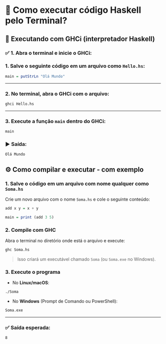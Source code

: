 # 🧮 Como executar código Haskell pelo Terminal?

## 🧪 Executando com GHCi (interpretador Haskell)

### ✅ 1. Abra o terminal e inicie o GHCi:

### 1. Salve o seguinte código em um arquivo como `Hello.hs`:

```haskell
main = putStrLn "Olá Mundo"
```

---

### 2. No terminal, abra o GHCi com o arquivo:

```bash
ghci Hello.hs
```

---

### 3. Execute a função `main` dentro do GHCi:

```haskell
main
```

### ▶️ Saída:

```
Olá Mundo
```


## ⚙️ Como compilar e executar - com exemplo

### 1. Salve o código em um arquivo com nome qualquer como `Soma.hs`

Crie um novo arquivo com o nome `Soma.hs` e cole o seguinte conteúdo:

```haskell
add x y = x + y

main = print (add 3 5)
```

### 2. Compile com GHC

Abra o terminal no diretório onde está o arquivo e execute:

```bash
ghc Soma.hs
```

> Isso criará um executável chamado `Soma` (ou `Soma.exe` no Windows).

### 3. Execute o programa

- No **Linux/macOS**:

```bash
./Soma
```

- No **Windows** (Prompt de Comando ou PowerShell):

```cmd
Soma.exe
```

---

### ✅ Saída esperada:

```
8